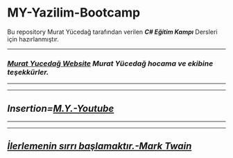 # MY-Yazilim-Bootcamp

Bu repository Murat Yücedağ tarafından verilen ***C# Eğitim Kampı*** Dersleri için hazırlanmıştır.


---
### ***[Murat Yucedağ Website](muratyucedag.wordpress.com) Murat Yücedağ hocama ve ekibine teşekkürler.***
---
---
## ***Insertion=[**M.Y.-Youtube**](https://www.youtube.com/@MurattYucedag)***
---
---
## ***[İlerlemenin sırrı başlamaktır.-Mark Twain](https://en.wikipedia.org/wiki/Mark_Twain)*** ##
